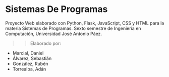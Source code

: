 # Sistemas De Programas
Proyecto Web elaborado con Python, Flask, JavaScript, CSS y HTML para la materia Sistemas de Programas. Sexto semestre de Ingeniería en Computación, Universidad José Antonio Páez.
>> Elaborado por:
- Marcial, Daniel
- Álvarez, Sebastián
- González, Rubén
- Torrealba, Adán
